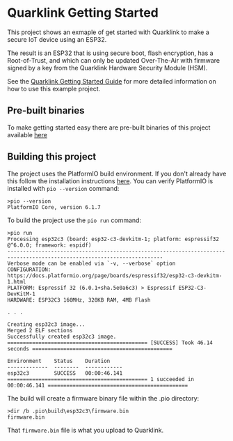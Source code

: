 # Quarklink Getting Started

This project shows an exmaple of get started with Quarklink to make a secure IoT device using an ESP32.

The result is an ESP32 that is using secure boot, flash encryption, has a Root-of-Trust, and which can only be updated Over-The-Air with firmware signed by a key from the Quarklink Hardware Security Module (HSM).

See the [Quarklink Getting Started Guide](https://cryptoquantique.github.io/QuarklinkGettingStartedGuide.pdf) for more detailed information on how to use this example project.

## Pre-built binaries

To make getting started easy there are pre-built binaries of this project available [here](https://github.com/cryptoquantique/quarklink-binaries/tree/main/quarklink-getting-started) 

## Building this project

The project uses the PlatformIO build environment. If you don't already have this follow the installation instructions [here](https://platformio.org/install). You can verify PlatformIO is installed with ```pio --version``` command:
```
>pio --version
PlatformIO Core, version 6.1.7
``` 

To build the project use the ```pio run``` command:
```
>pio run
Processing esp32c3 (board: esp32-c3-devkitm-1; platform: espressif32 @^6.0.0; framework: espidf)
------------------------------------------------------------------------------------------------------------------------
Verbose mode can be enabled via `-v, --verbose` option
CONFIGURATION: https://docs.platformio.org/page/boards/espressif32/esp32-c3-devkitm-1.html
PLATFORM: Espressif 32 (6.0.1+sha.5e0a6c3) > Espressif ESP32-C3-DevKitM-1
HARDWARE: ESP32C3 160MHz, 320KB RAM, 4MB Flash

. . .

Creating esp32c3 image...
Merged 2 ELF sections
Successfully created esp32c3 image.
============================================= [SUCCESS] Took 46.14 seconds =============================================

Environment    Status    Duration
-------------  --------  ------------
esp32c3        SUCCESS   00:00:46.141
============================================= 1 succeeded in 00:00:46.141 =============================================
```

The build will create a firmware binary file within the .pio directory:
```
>dir /b .pio\build\esp32c3\firmware.bin
firmware.bin
```

That ```firmware.bin``` file is what you upload to Quarklink.
